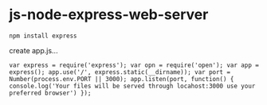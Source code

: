 # js-node-express-web-server

`npm install express`

create app.js...

`
var express = require('express');
var opn = require('open');
var app = express();
app.use('/', express.static(__dirname));
var port = Number(process.env.PORT || 3000);
app.listen(port, function() {
	console.log('Your files will be served through locahost:3000 use your preferred browser')
});
`
